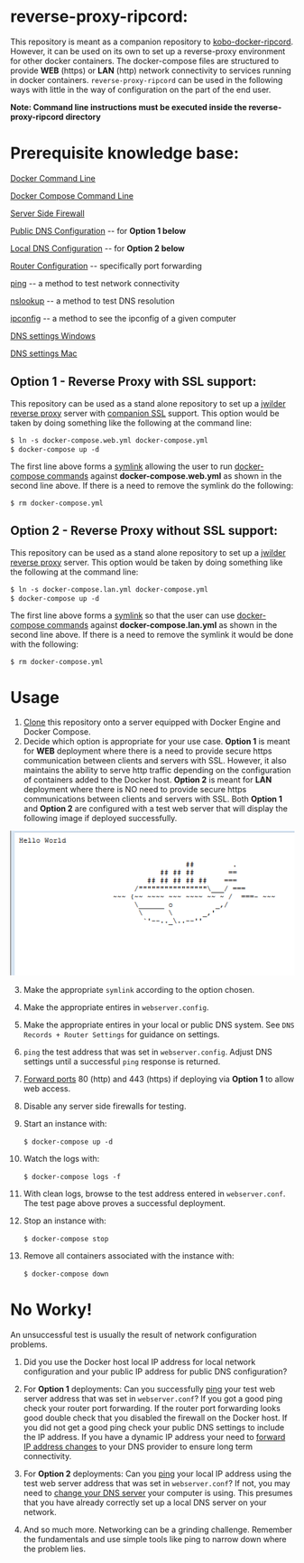 # reverse-proxy-ripcord:
This repository is meant as a companion repository to [kobo-docker-ripcord](https://github.com/jpstaub/kobo-docker-ripcord).
However, it can be used on its own to set up a reverse-proxy environment for other docker containers. The docker-compose files are structured to provide **WEB** (https) or **LAN** (http) network connectivity to services running in docker containers. `reverse-proxy-ripcord` can be used in the following ways with little in the way of configuration on the part of the end user.

**Note: Command line instructions must be executed inside the reverse-proxy-ripcord directory**

# Prerequisite knowledge base:
[Docker Command Line](https://docs.docker.com/engine/reference/commandline/cli/)

[Docker Compose Command Line](https://docs.docker.com/compose/reference/)

[Server Side Firewall](https://help.ubuntu.com/community/UFW)

[Public DNS Configuration](http://freedns.afraid.org/) -- for **Option 1 below**

[Local DNS Configuration](https://superuser.com/questions/45789/running-dns-locally-for-home-network) -- for **Option 2 below**

[Router Configuration](https://www.dd-wrt.com/wiki/index.php/Tutorials) -- specifically port forwarding

[ping](https://www.lifewire.com/ping-command-2618099) -- a method to test network connectivity 

[nslookup](https://www.lifewire.com/what-is-nslookup-817516) -- a method to test DNS resolution

[ipconfig](https://www.lifewire.com/what-is-nslookup-817516) -- a method to see the ipconfig of a given computer

[DNS settings Windows](https://www.windowscentral.com/how-change-your-pcs-dns-settings-windows-10)

[DNS settings Mac](http://osxdaily.com/2015/12/05/change-dns-server-settings-mac-os-x/)

## Option 1 - Reverse Proxy with SSL support:
This repository can be used as a stand alone repository to set up a [jwilder reverse proxy](https://github.com/jwilder/nginx-proxy) server with [companion SSL](https://github.com/JrCs/docker-letsencrypt-nginx-proxy-companion) support. This option would be taken by doing something like the following at the command line:
```
$ ln -s docker-compose.web.yml docker-compose.yml
$ docker-compose up -d
```
The first line above forms a [symlink](https://kb.iu.edu/d/abbe) allowing the user to run [docker-compose commands](https://docs.docker.com/compose/reference/) against **docker-compose.web.yml** as shown in the second line above. If there is a need to remove the symlink do the following:

    $ rm docker-compose.yml

## Option 2 - Reverse Proxy without SSL support:
This repository can be used as a stand alone repository to set up a [jwilder reverse proxy](https://github.com/jwilder/nginx-proxy) server. This option would be taken by doing something like the following at the command line:
```
$ ln -s docker-compose.lan.yml docker-compose.yml
$ docker-compose up -d
```
The first line above forms a [symlink](https://kb.iu.edu/d/abbe) so that the user can use [docker-compose commands](https://docs.docker.com/compose/reference/) against **docker-compose.lan.yml** as shown in the second line above. If there is a need to remove the symlink it would be done with the following:

    $ rm docker-compose.yml

# Usage
1. [Clone](https://help.github.com/articles/cloning-a-repository/) this repository onto a server equipped with Docker Engine and Docker Compose.
2. Decide which option is appropriate for your use case. **Option 1** is meant for **WEB** deployment where there is a need to provide secure https communication between clients and servers with SSL. However, it also maintains the ability to serve http traffic depending on the configuration of containers added to the Docker host. **Option 2** is meant for **LAN** deployment where there is NO need to provide secure https communications between clients and servers with SSL. Both **Option 1** and **Option 2** are configured with a test web server that will display the following image if deployed successfully. 

![test web page](./docs/test_web_page.PNG)

3. Make the appropriate `symlink` according to the option chosen.
4. Make the appropriate entires in `webserver.config`.
5. Make the appropriate entires in your local or public DNS system. See `DNS Records + Router Settings` for guidance on settings.
6. `ping` the test address that was set in `webserver.config`. Adjust DNS settings until a successful `ping` response is returned.
7. [Forward ports](https://www.dd-wrt.com/wiki/index.php/Tutorials) 80 (http) and 443 (https) if deploying via **Option 1** to allow web access.
8. Disable any server side firewalls for testing.
9. Start an instance with:

    ```$ docker-compose up -d```
    
10. Watch the logs with:

    ```$ docker-compose logs -f```
    
11. With clean logs, browse to the test address entered in `webserver.conf`. The test page above proves a successful deployment.     
12. Stop an instance with:

    ```$ docker-compose stop```
    
13. Remove all containers associated with the instance with:

    ```$ docker-compose down```
    
# No Worky!
An unsuccessful test is usually the result of network configuration problems. 

1. Did you use the Docker host local IP address for local network configuration and your public IP address for public DNS configuration?

2. For **Option 1** deployments: Can you successfully [ping](https://www.lifewire.com/ping-command-2618099) your test web server address that was set in `webserver.conf`? If you got a good ping check your router port forwarding. If the router port forwarding looks good double check that you disabled the firewall on the Docker host. If you did not get a good ping check your public DNS settings to include the IP address. If you have a dynamic IP address your need to [forward IP address changes](https://freedns.afraid.org/guide/dd-wrt/) to your DNS provider to ensure long term connectivity.

3. For **Option 2** deployments: Can you [ping](https://www.lifewire.com/ping-command-2618099) your local IP address using the test web server address that was set in `webserver.conf`? If not, you may need to [change your DNS server](https://www.lifewire.com/how-to-change-dns-servers-in-windows-7-2626271) your computer is using. This presumes that you have already correctly set up a local DNS server on your network. 

4. And so much more. Networking can be a grinding challenge. Remember the fundamentals and use simple tools like ping to narrow down where the problem lies.
